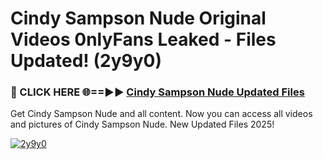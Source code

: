 # Cindy Sampson Nude Original Videos 0nlyFans Leaked - Files Updated! (2y9y0)

<h3>🔴 CLICK HERE 🌐==►► <a href="https://tinyurl.com/4mcuefdz" rel="nofollow">Cindy Sampson Nude Updated Files</a></h3>

Get Cindy Sampson Nude and all content. Now you can access all videos and pictures of Cindy Sampson Nude. New Updated Files 2025!

[![2y9y0](https://i.imgur.com/StAQSOY.gif)](https://tinyurl.com/4mcuefdz)
